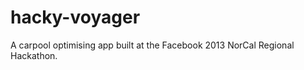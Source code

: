 hacky-voyager
=============

A carpool optimising app built at the Facebook 2013 NorCal Regional Hackathon.
